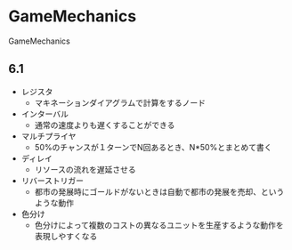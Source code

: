 GameMechanics
=============

GameMechanics

## 6.1

* レジスタ
	* マキネーションダイアグラムで計算をするノード
* インターバル
	* 通常の速度よりも遅くすることができる
* マルチプライヤ
	* 50%のチャンスが１ターンでN回あるとき、N*50%とまとめて書く
* ディレイ
	* リソースの流れを遅延させる
* リバーストリガー
	* 都市の発展時にゴールドがないときは自動で都市の発展を売却、というような動作
* 色分け
	* 色分けによって複数のコストの異なるユニットを生産するような動作を表現しやすくなる



